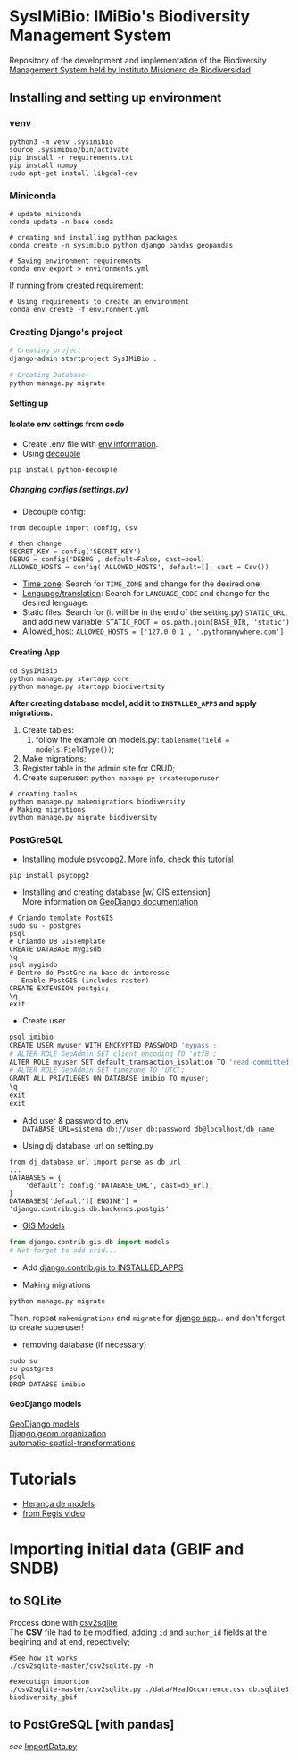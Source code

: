 # SysIMiBio: IMiBio's Biodiversity Management System  

Repository of the development and implementation of the Biodiversity [Management System held by Instituto Misionero de Biodiversidad](imibio.misiones.gob.ar)  

## Installing and setting up environment  

### venv
```buildoutcfg
python3 -m venv .sysimibio
source .sysimibio/bin/activate
pip install -r requirements.txt
pip install numpy
sudo apt-get install libgdal-dev
```
### Miniconda  

```shell script
# update miniconda
conda update -n base conda

# creating and installing pythhon packages
conda create -n sysimibio python django pandas geopandas

# Saving environment requirements
conda env export > environments.yml
```
If running from created requirement:  

```shell script
# Using requirements to create an environment
conda env create -f environment.yml
```

### Creating Django's project  

```python
# Creating project
django-admin startproject SysIMiBio .

# Creating Database: 
python manage.py migrate
```

#### Setting up  

#### Isolate env settings from code
* Create .env file with [env information](https://github.com/silveriomm/django_estoque_regis/tree/master/contrib).  
* Using [decouple](https://github.com/henriquebastos/python-decouple)  

```shell script
pip install python-decouple
```  
 
##### Changing configs (settings.py)  

* Decouple config:
```shell script
from decouple import config, Csv

# then change 
SECRET_KEY = config('SECRET_KEY')
DEBUG = config('DEBUG', default=False, cast=bool)
ALLOWED_HOSTS = config('ALLOWED_HOSTS', default=[], cast = Csv())
```
* [Time zone](https://en.wikipedia.org/wiki/List_of_tz_database_time_zones): Search for `TIME_ZONE` and change for the desired one;  
* [Lenguage/translation](https://docs.djangoproject.com/en/2.0/ref/settings/#language-code): Search for `LANGUAGE_CODE` and change for the desired lenguage.  
* Static files: Search for (it will be in the end of the setting.py) `STATIC_URL`, and add new variable: `STATIC_ROOT = os.path.join(BASE_DIR, 'static')`  
* Allowed_host: `ALLOWED_HOSTS = ['127.0.0.1', '.pythonanywhere.com']`  
  
#### Creating App  

```shell script
cd SysIMiBio
python manage.py startapp core
python manage.py startapp biodivertsity
```

**After creating database model, add it to `INSTALLED_APPS` and apply migrations.**  

1. Create tables:
    1. follow the example on models.py: `tablename(field = models.FieldType())`;  
1. Make migrations;  
1. Register table in the admin site for CRUD;  
1. Create superuser: `python manage.py createsuperuser`  

```shell script
# creating tables
python manage.py makemigrations biodiversity
# Making migrations
python manage.py migrate biodiversity
```

### PostGreSQL
* Installing module psycopg2. [More info, check this tutorial](https://djangocentral.com/using-postgresql-with-django/)  
```
pip install psycopg2
```

* Installing and creating database [w/ GIS extension]  
More information on [GeoDjango documentation](https://docs.djangoproject.com/en/3.0/ref/contrib/gis/install/postgis/)  

```
# Criando template PostGIS
sudo su - postgres
psql
# Criando DB GISTemplate
CREATE DATABASE mygisdb;
\q
psql mygisdb
# Dentro do PostGre na base de interesse
-- Enable PostGIS (includes raster)
CREATE EXTENSION postgis;
\q
exit
```  

* Create user
```python
psql imibio
CREATE USER myuser WITH ENCRYPTED PASSWORD 'mypass';
# ALTER ROLE GeoAdmin SET client_encoding TO 'utf8';
ALTER ROLE myuser SET default_transaction_isolation TO 'read committed';
# ALTER ROLE GeoAdmin SET timezone TO 'UTC';
GRANT ALL PRIVILEGES ON DATABASE imibio TO myuser;
\q
exit
exit
```

* Add user & password to .env
`DATABASE_URL=sistema_db://user_db:password_db@localhost/db_name`

* Using dj_database_url on setting.py
```
from dj_database_url import parse as db_url
...
DATABASES = {
    'default': config('DATABASE_URL', cast=db_url),
}
DATABASES['default']['ENGINE'] = 'django.contrib.gis.db.backends.postgis'
```

* [GIS Models](https://docs.djangoproject.com/en/3.0/ref/contrib/gis/model-api/)

```python
from django.contrib.gis.db import models
# Not forget to add srid...
```

* Add [django.contrib.gis to INSTALLED_APPS](https://docs.djangoproject.com/en/3.0/ref/contrib/gis/install/#add-django-contrib-gis-to-installed-apps)

* Making migrations
```shell script
python manage.py migrate
```

Then, repeat `makemigrations` and `migrate` for [django app](#creating-app)... and don't forget to create superuser!  

* removing database (if necessary)  
```
sudo su
su postgres
psql
DROP DATABSE imibio
```

#### GeoDjango models  

[GeoDjango models](https://docs.djangoproject.com/en/3.0/ref/contrib/gis/model-api/)  
[Django geom organization](http://blog.mathieu-leplatre.info/geodjango-maps-with-leaflet.html)  
[automatic-spatial-transformations](https://docs.djangoproject.com/en/3.0/ref/contrib/gis/tutorial/#automatic-spatial-transformations)  

# Tutorials  
* [Herança de models](https://youtu.be/nlHfCt0HuGY?t=382)  
* [from Regis video](https://www.youtube.com/watch?v=l7-lypZz95g)  

# Importing initial data (GBIF and SNDB) 

## to SQLite  
Process done with [csv2sqlite](https://github.com/rufuspollock/csv2sqlite)  
The **CSV** file had to be modified, adding `id` and `author_id` fields at the begining and at end, repectively;  

```shell script
#See how it works
./csv2sqlite-master/csv2sqlite.py -h

#executign importion
./csv2sqlite-master/csv2sqlite.py ./data/HeadOccurrence.csv db.sqlite3 biodiversity_gbif
```

## to PostGreSQL [with pandas]  

*see* [ImportData.py](./ImportData.py)
